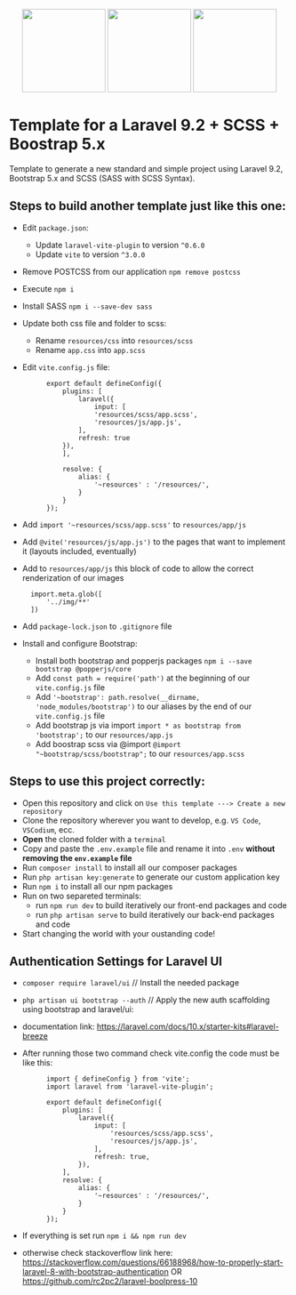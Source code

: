 <p align="center">
<a href="https://getbootstrap.com" target="_blank"><img src="https://miro.medium.com/v2/resize:fit:400/1*onZhQJU7A3ab6V1sHfMRkQ.jpeg" height="150"></a>
    <a href="https://laravel.com" target="_blank"><img src="https://raw.githubusercontent.com/laravel/art/master/logo-lockup/5%20SVG/2%20CMYK/1%20Full%20Color/laravel-logolockup-cmyk-red.svg" height="150"></a>
<a href="https://laravel.com" target="_blank"><img src="https://upload.wikimedia.org/wikipedia/commons/thumb/9/96/Sass_Logo_Color.svg/1200px-Sass_Logo_Color.svg.png" height="150"></a>

</p>

# Template for a Laravel 9.2 + SCSS + Boostrap 5.x
Template to generate a new standard and simple project using Laravel 9.2, Bootstrap 5.x and SCSS (SASS with SCSS Syntax).

## Steps to build another template just like this one:
- Edit `package.json`:
    - Update `laravel-vite-plugin` to version `^0.6.0`
    - Update `vite` to version `^3.0.0`
- Remove POSTCSS from our application `npm remove postcss`
- Execute `npm i`
- Install SASS `npm i --save-dev sass`
- Update both css file and folder to scss:
    - Rename `resources/css` into `resources/scss`
    - Rename `app.css` into `app.scss`
- Edit `vite.config.js` file:

            export default defineConfig({
                plugins: [
                    laravel({
                        input: [
                        'resources/scss/app.scss',
                        'resources/js/app.js',
                    ],
                    refresh: true
                }),
                ],

                resolve: {
                    alias: {
                        '~resources' : '/resources/',
                    }
                }
            });
- Add `import '~resources/scss/app.scss'` to `resources/app/js`
- Add `@vite('resources/js/app.js')` to the pages that want to implement it (layouts included, eventually)
- Add to `resources/app/js` this block of code to allow the correct renderization of our images

        import.meta.glob([
            '../img/**'
        ])
- Add `package-lock.json` to `.gitignore` file
- Install and configure Bootstrap:
    - Install both bootstrap and popperjs packages `npm i --save bootstrap @popperjs/core`
    - Add `const path = require('path')` at the beginning of our `vite.config.js` file
    - Add `'~bootstrap': path.resolve(__dirname, 'node_modules/bootstrap')` to our aliases by the end of our `vite.config.js` file
    - Add bootstrap js via import `import * as bootstrap from 'bootstrap';` to our `resources/app.js`
    - Add boostrap scss via @import `@import "~bootstrap/scss/bootstrap";` to our `resources/app.scss`


## Steps to use this project correctly:
- Open this repository and click on  `Use this template ---> Create a new repository`
- Clone the repository wherever you want to develop, e.g. `VS Code`, `VSCodium`, ecc.
- **Open** the cloned folder with a `terminal`
- Copy and paste the `.env.example` file and rename it into `.env` **without removing the `env.example` file**
- Run `composer install` to install all our composer packages
- Run `php artisan key:generate` to generate our custom application key
- Run `npm i` to install all our npm packages
- Run on two separeted terminals:
    - run `npm run dev` to build iteratively our front-end packages and code
    - run `php artisan serve` to build iteratively our back-end packages and code
- Start changing the world with your oustanding code!


## Authentication Settings for Laravel UI 

- `composer require laravel/ui` // Install the needed package

- `php artisan ui bootstrap --auth` // Apply the new auth scaffolding using bootstrap and laravel/ui:

- documentation link: https://laravel.com/docs/10.x/starter-kits#laravel-breeze

- After running those two command check vite.config the code must be like this:
            
            import { defineConfig } from 'vite';
            import laravel from 'laravel-vite-plugin';

            export default defineConfig({
                plugins: [
                    laravel({
                        input: [
                            'resources/scss/app.scss',
                            'resources/js/app.js',
                        ],
                        refresh: true,
                    }),
                ],
                resolve: {
                    alias: {
                        '~resources' : '/resources/',
                    }
                }
            });

- If everything is set run `npm i && npm run dev`

- otherwise check stackoverflow link here: https://stackoverflow.com/questions/66188968/how-to-properly-start-laravel-8-with-bootstrap-authentication OR https://github.com/rc2pc2/laravel-boolpress-10
